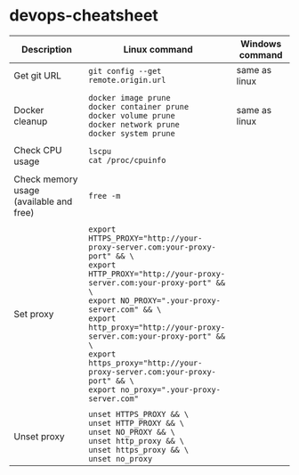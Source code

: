 # devops-cheatsheet

|Description|Linux command|Windows command|
|--|--|--|
|Get git URL|`git config --get remote.origin.url`|same as linux|
| | | |
|Docker cleanup|`docker image prune` <br> `docker container prune` <br> `docker volume prune` <br> `docker network prune` <br> `docker system prune`|same as linux |
| | | |
|Check CPU usage |`lscpu` <br> `cat /proc/cpuinfo` | |
| | | |
|Check memory usage (available and free) |`free -m` | |
| | | |
|Set proxy |`export HTTPS_PROXY="http://your-proxy-server.com:your-proxy-port" && \` <br> `export HTTP_PROXY="http://your-proxy-server.com:your-proxy-port" && \` <br> `export NO_PROXY=".your-proxy-server.com" && \` <br> `export http_proxy="http://your-proxy-server.com:your-proxy-port" && \` <br> `export https_proxy="http://your-proxy-server.com:your-proxy-port" && \` <br> `export no_proxy=".your-proxy-server.com"` | |
| | | |
|Unset proxy |`unset HTTPS_PROXY && \` <br> `unset HTTP_PROXY && \` <br> `unset NO_PROXY && \` <br> `unset http_proxy && \` <br> `unset https_proxy && \` <br> `unset no_proxy` | |
